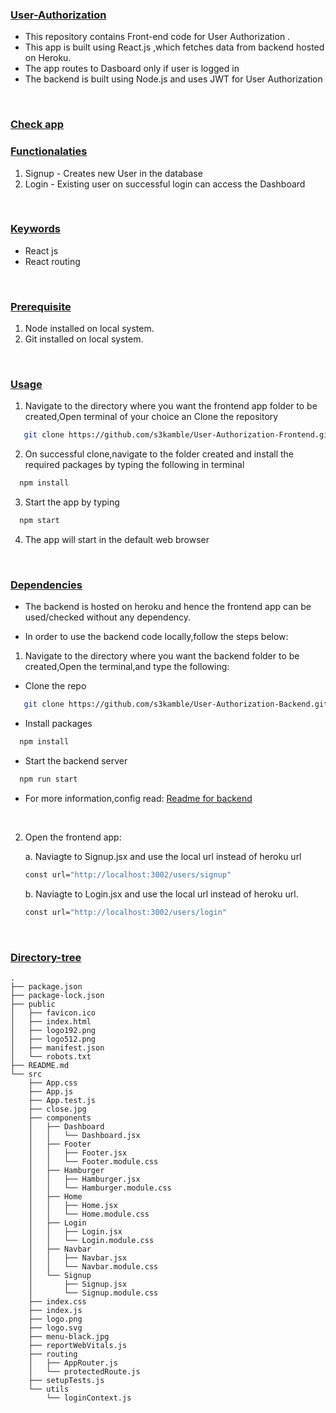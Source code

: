 ### <u><b>User-Authorization</b></u>
- This repository contains Front-end code for User Authorization .
- This app is built using React.js ,which fetches data from backend hosted on Heroku.
- The app routes to Dasboard  only if user is logged in
- The backend is built using Node.js and uses JWT for User Authorization
<br>

### <u><b>Check app</b></u>

### <u><b>Functionalaties</b></u>
1. Signup - Creates new User in the database
2. Login  - Existing user on successful login can access the Dashboard
<br>

### <u><b>Keywords</b></u>
- React js
- React routing
<br>

### <u><b>Prerequisite</b></u>
1. Node installed on local system.
2. Git installed on local system.
<br>

### <u><b>Usage</b></u>
1. Navigate to the directory where you want the frontend app folder to be created,Open terminal of your choice an Clone the repository
```sh
   git clone https://github.com/s3kamble/User-Authorization-Frontend.git.
```
2. On successful clone,navigate to the folder created and install the required packages by typing the following in terminal
 ```sh
   npm install
```
3. Start the app by typing
 ```sh
   npm start
```
4. The app will start in the default web browser
<br>

### <u><b>Dependencies</b></u>
- The backend is hosted on heroku and hence the frontend app can be used/checked without any dependency.

- In order to use the backend code locally,follow the steps below:
1. Navigate to the  directory where you want the backend folder to be created,Open the terminal,and type the following:
 - Clone the repo
```sh
   git clone https://github.com/s3kamble/User-Authorization-Backend.git.
```
 - Install packages
 ```sh
   npm install
```
- Start the backend server
 ```sh
   npm run start
```
- For more information,config read:
 [Readme for backend](https://github.com/s3kamble/User-Authorization-Backend/blob/master/README.md)
 <br>

2. Open the frontend app:

   a. Naviagte to Signup.jsx and use the local url instead of heroku url
   ```sh
   const url="http://localhost:3002/users/signup"
   ```
   b. Naviagte to Login.jsx and use the local url instead of heroku url.
   ```sh
   const url="http://localhost:3002/users/login"
   ```
   <br>

### <u><b>Directory-tree</b></u>
```
.
├── package.json
├── package-lock.json
├── public
│   ├── favicon.ico
│   ├── index.html
│   ├── logo192.png
│   ├── logo512.png
│   ├── manifest.json
│   └── robots.txt
├── README.md
└── src
    ├── App.css
    ├── App.js
    ├── App.test.js
    ├── close.jpg
    ├── components
    │   ├── Dashboard
    │   │   └── Dashboard.jsx
    │   ├── Footer
    │   │   ├── Footer.jsx
    │   │   └── Footer.module.css
    │   ├── Hamburger
    │   │   ├── Hamburger.jsx
    │   │   └── Hamburger.module.css
    │   ├── Home
    │   │   ├── Home.jsx
    │   │   └── Home.module.css
    │   ├── Login
    │   │   ├── Login.jsx
    │   │   └── Login.module.css
    │   ├── Navbar
    │   │   ├── Navbar.jsx
    │   │   └── Navbar.module.css
    │   └── Signup
    │       ├── Signup.jsx
    │       └── Signup.module.css
    ├── index.css
    ├── index.js
    ├── logo.png
    ├── logo.svg
    ├── menu-black.jpg
    ├── reportWebVitals.js
    ├── routing
    │   ├── AppRouter.js
    │   └── protectedRoute.js
    ├── setupTests.js
    └── utils
        └── loginContext.js


```

